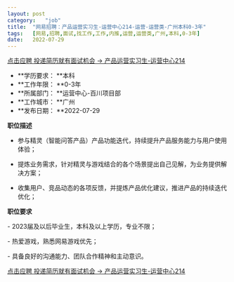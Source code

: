 ```yaml
---
layout:	post
category:	"job"
title:	"网易招聘：产品运营实习生-运营中心214-运营-运营类-广州本科0-3年"
tags:	[网易,招聘,面试,找工作,工作,内推,运营,运营类,广州,本科,0-3年]
date:	2022-07-29
---
```


[点击应聘 投递简历就有面试机会 ->  产品运营实习生-运营中心214](http://mobile.bole.netease.com/bole/boleDetail?id=41686&employeeId=346f03c3cda5f04c&key=all)



- **学历要求： **本科
- **工作年限： **0-3年
- **所属部门： **运营中心-百川项目部
- **工作城市： **广州
- **发布日期： **2022-07-29



**职位描述**

- 参与精灵（智能问答产品）产品功能迭代，持续提升产品服务能力与用户使用体验；

- 提炼业务需求，针对精灵与游戏结合的各个场景提出自己见解，为业务提供解决方案；

- 收集用户、竞品动态的各项反馈，并提炼产品优化建议，推进产品的持续迭代优化；





**职位要求**

-&nbsp;2023届及以后毕业生，本科及以上学历，专业不限；

-&nbsp;热爱游戏，熟悉网易游戏优先；&nbsp;

-&nbsp;具备良好的沟通能力、团队合作精神和主动意识。&nbsp;​



[点击应聘 投递简历就有面试机会 ->  产品运营实习生-运营中心214](http://mobile.bole.netease.com/bole/boleDetail?id=41686&employeeId=346f03c3cda5f04c&key=all)